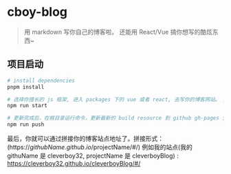 # cboy-blog

> 用 markdown 写你自己的博客啦。 还能用 React/Vue 搞你想写的酷炫东西~

## 项目启动

``` bash
# install dependencies
pnpm install

# 选择你擅长的 js 框架, 进入 packages 下的 vue 或者 react, 去写你的博客网站。 启动项目
npm run start

# 更新完成后，在根目录运行命令，更新最新的 build resource 到 github gh-pages 分支
npm run push
```

最后，你就可以通过拼接你的博客站点地址了。拼接形式：(https://$githubName.github.io/$projectName/#/) 
例如我的站点(我的 githuName 是 cleverboy32, projectName 是 cleverboyBlog) :
https://cleverboy32.github.io/cleverboyBlog/#/

